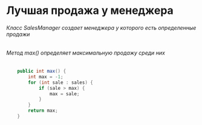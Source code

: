 # Лучшая продажа у менеджера #
###### Класс  *SalesManager* создает менеджера у которого есть определенные продажи ###### 
###### Метод *max()* определяет максимальную продажу среди них ###### 
```Java
    public int max() {
        int max = -1;
        for (int sale : sales) {
            if (sale > max) {
                max = sale;
            }
        }
        return max;
    }
```